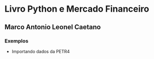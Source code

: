 
# Livro Python e Mercado Financeiro 
## Marco Antonio Leonel Caetano

### Exemplos
* Importando dados da PETR4

